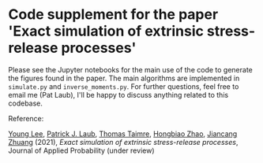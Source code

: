 # Code supplement for the paper 'Exact simulation of extrinsic stress-release processes'

Please see the Jupyter notebooks for the main use of the code to generate the figures found in the paper.
The main algorithms are implemented in `simulate.py` and `inverse_moments.py`.
For further questions, feel free to email me (Pat Laub), I'll be happy to discuss anything related to this codebase.

Reference:

[Young Lee](https://statistics.fas.harvard.edu/people/young-lee), [Patrick J. Laub](https://pat-laub.github.io/), [Thomas Taimre](http://researchers.uq.edu.au/researcher/1299), [Hongbiao Zhao](http://hongbiaozhao.weebly.com/), [Jiancang Zhuang](http://bemlar.ism.ac.jp/zhuang/) (2021), *Exact simulation of extrinsic stress-release processes*, Journal of Applied Probability (under review)